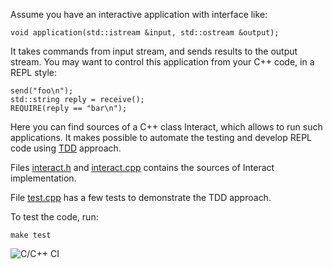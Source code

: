Assume you have an interactive application with interface like:

    void application(std::istream &input, std::ostream &output);

It takes commands from input stream, and sends results to the output stream.
You may want to control this application from your C++ code,
in a REPL style:

    send("foo\n");
    std::string reply = receive();
    REQUIRE(reply == "bar\n");

Here you can find sources of a C++ class Interact, which allows to run such applications.
It makes possible to automate the testing and develop REPL code using
[TDD](https://en.wikipedia.org/wiki/Test-driven_development) approach.

Files [interact.h](interact.h) and [interact.cpp](interact.cpp) contains the sources
of Interact implementation.

File [test.cpp](test.cpp) has a few tests to demonstrate the TDD approach.

To test the code, run:

    make test

![C/C++ CI](https://github.com/sergev/interact/workflows/C/C++%20CI/badge.svg)
